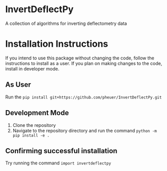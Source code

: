 # InvertDeflectPy
A collection of algorithms for inverting deflectometry data

# Installation Instructions
If you intend to use this package without changing the code, follow the instructions to install as a user. If you plan on making changes to the code, install in developer mode. 

## As User

Run the 
`pip install git+https://github.com/pheuer/InvertDeflectPy.git`

## Development Mode
1. Clone the repository
2. Navigate to the repository directory and run the command `python -m pip install -e .`


## Confirming successful installation
Try running the command 
`import invertdeflectpy`

